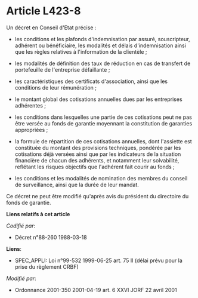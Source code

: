 # Article L423-8

Un décret en Conseil d'Etat précise :

- les conditions et les plafonds d'indemnisation par assuré, souscripteur, adhérent ou bénéficiaire, les modalités et délais
d'indemnisation ainsi que les règles relatives à l'information de la clientèle ;

- les modalités de définition des taux de réduction en cas de transfert de portefeuille de l'entreprise défaillante ;

- les caractéristiques des certificats d'association, ainsi que les conditions de leur rémunération ;

- le montant global des cotisations annuelles dues par les entreprises adhérentes ;

- les conditions dans lesquelles une partie de ces cotisations peut ne pas être versée au fonds de garantie moyennant la
constitution de garanties appropriées ;

- la formule de répartition de ces cotisations annuelles, dont l'assiette est constituée du montant des provisions
techniques, pondérée par les cotisations déjà versées ainsi que par les indicateurs de la situation financière de chacun des
adhérents, et notamment leur solvabilité, reflétant les risques objectifs que l'adhérent fait courir au fonds ;

- les conditions et les modalités de nomination des membres du conseil de surveillance, ainsi que la durée de leur mandat.

Ce décret ne peut être modifié qu'après avis du président du directoire du fonds de garantie.

**Liens relatifs à cet article**

_Codifié par_:

  - Décret n°88-260 1988-03-18

**Liens**:

  - SPEC_APPLI: Loi n°99-532 1999-06-25 art. 75 II (délai prévu pour la prise du règlement CRBF)

_Modifié par_:

  - Ordonnance 2001-350 2001-04-19 art. 6 XXVI JORF 22 avril 2001
